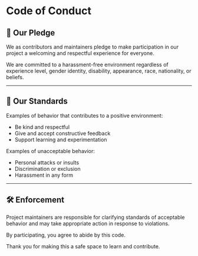 # Code of Conduct

## 💬 Our Pledge

We as contributors and maintainers pledge to make participation in our project a welcoming and respectful experience for everyone.

We are committed to a harassment-free environment regardless of experience level, gender identity, disability, appearance, race, nationality, or beliefs.

---

## 🙌 Our Standards

Examples of behavior that contributes to a positive environment:

- Be kind and respectful
- Give and accept constructive feedback
- Support learning and experimentation

Examples of unacceptable behavior:

- Personal attacks or insults
- Discrimination or exclusion
- Harassment in any form

---

## 🛠 Enforcement

Project maintainers are responsible for clarifying standards of acceptable behavior and may take appropriate action in response to violations.

By participating, you agree to abide by this code.

Thank you for making this a safe space to learn and contribute.
